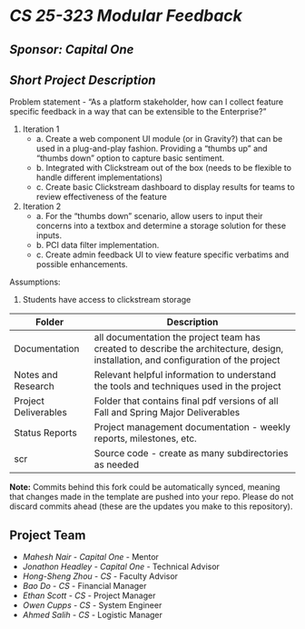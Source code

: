 # *CS 25-323 Modular Feedback*
## *Sponsor: Capital One*
## *Short Project Description*
Problem statement - “As a platform stakeholder, how can I collect feature specific feedback in a way that can be extensible to the Enterprise?”
 1. Iteration 1
     - a. Create a web component UI module (or in Gravity?) that can be used in a plug-and-play fashion. Providing a “thumbs up” and “thumbs down” option to capture basic sentiment.
     - b. Integrated with Clickstream out of the box (needs to be flexible to handle different implementations)
     - c. Create basic Clickstream dashboard to display results for teams to review effectiveness of the feature
 2. Iteration 2
     - a. For the “thumbs down” scenario, allow users to input their concerns into a textbox and determine a storage solution for these inputs.
     - b. PCI data filter implementation.
     - c. Create admin feedback UI to view feature specific verbatims and possible enhancements.

 Assumptions:
 1. Students have access to clickstream storage

| Folder | Description |
|---|---|
| Documentation |  all documentation the project team has created to describe the architecture, design, installation, and configuration of the project |
| Notes and Research | Relevant helpful information to understand the tools and techniques used in the project |
| Project Deliverables | Folder that contains final pdf versions of all Fall and Spring Major Deliverables |
| Status Reports | Project management documentation - weekly reports, milestones, etc. |
| scr | Source code - create as many subdirectories as needed |

**Note:** Commits behind this fork could be automatically synced, meaning that changes made in the template are pushed into your repo. Please do not discard commits ahead (these are the updates you make to this repository).

## Project Team
- *Mahesh Nair*  - *Capital One* - Mentor
- *Jonathon Headley* - *Capital One* - Technical Advisor
- *Hong-Sheng Zhou* - *CS* - Faculty Advisor
- *Bao Do* - *CS* - Financial Manager
- *Ethan Scott* - *CS* - Project Manager
- *Owen Cupps* - *CS* - System Engineer
- *Ahmed Salih* - *CS* - Logistic Manager
